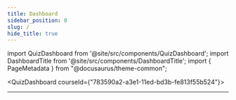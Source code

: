 ```yaml
---
title: Dashboard
sidebar_position: 0
slug: /
hide_title: true
---
```


import QuizDashboard from '@site/src/components/QuizDashboard';
import DashboardTitle from '@site/src/components/DashboardTitle';
import { PageMetadata } from "@docusaurus/theme-common";

<PageMetadata
title="Dashboard"
description="Dashboard！"
image="https://gateway.pinata.cloud/ipfs/QmYDJ1c9WuqCsEPZDGo8huyCPPkYjd1WoqDvBhSbNsgtJ2/101.png"
/>
<DashboardTitle />
<QuizDashboard courseId={"783590a2-a3e1-11ed-bd3b-fe813f55b524"}></QuizDashboard>

-------

